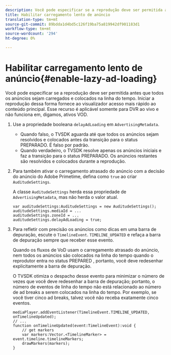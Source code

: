 ```yaml
---
description: Você pode especificar se a reprodução deve ser permitida antes que todos os anúncios sejam carregados e colocados na linha do tempo. Iniciar a reprodução dessa forma fornece ao visualizador acesso mais rápido ao conteúdo principal. Esse recurso é aplicável somente para DVR ao vivo e não funciona em, digamos, ativos VOD.
title: Habilitar carregamento lento de anúncio
translation-type: tm+mt
source-git-commit: 89bdda1d4bd5c126f19ba75a819942df901183d1
workflow-type: tm+mt
source-wordcount: '294'
ht-degree: 0%

---
```



# Habilitar carregamento lento de anúncio{#enable-lazy-ad-loading}

Você pode especificar se a reprodução deve ser permitida antes que todos os anúncios sejam carregados e colocados na linha do tempo. Iniciar a reprodução dessa forma fornece ao visualizador acesso mais rápido ao conteúdo principal. Esse recurso é aplicável somente para DVR ao vivo e não funciona em, digamos, ativos VOD.

1. Use a propriedade booleana `delayAdLoading` em `AdvertisingMetadata`.

   * Quando falso, o TVSDK aguarda até que todos os anúncios sejam resolvidos e colocados antes da transição para o status PREPARADO. É falso por padrão.
   * Quando verdadeiro, o TVSDK resolve apenas os anúncios iniciais e faz a transição para o status PREPARADO. Os anúncios restantes são resolvidos e colocados durante a reprodução.

1. Para também ativar o carregamento atrasado do anúncio com a decisão do anúncio do Adobe Primetime, defina como `true` ao criar `AuditudeSettings`.

   A classe `AuditudeSettings` herda essa propriedade de `AdvertisingMetadata`, mas não herda o valor atual.

   ```
   var auditudeSettings:AuditudeSettings = new AuditudeSettings(); 
   auditudeSettings.mediaId = ... 
   auditudeSettings.zoneId = ... 
   auditudeSettings.delayAdLoading = true;
   ```

1. Para refletir com precisão os anúncios como dicas em uma barra de depuração, escute o `TimelineEvent`. `TIMELINE_UPDATED` e refaça a barra de depuração sempre que receber esse evento.

   Quando os fluxos de VoD usam o carregamento atrasado do anúncio, nem todos os anúncios são colocados na linha do tempo quando o reprodutor entra no status PREPARED , portanto, você deve redesenhar explicitamente a barra de depuração.

   O TVSDK otimiza o despacho desse evento para minimizar o número de vezes que você deve redesenhar a barra de depuração; portanto, o número de eventos de linha do tempo não está relacionado ao número de ad breaks a serem colocados na linha do tempo. Por exemplo, se você tiver cinco ad breaks, talvez você não receba exatamente cinco eventos.

   ```
   mediaPlayer.addEventListener(TimelineEvent.TIMELINE_UPDATED, onTimelineUpdated); 
   // ... 
   function onTimelineUpdated(event:TimelineEvent):void { 
       // get markers 
       var markers:Vector.<TimelineMarker> = event.timeline.timelineMarkers; 
       drawMarkers(markers); 
   } 
   ```

